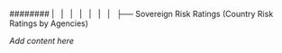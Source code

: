 ######## |   |   |   |   |   |   |   ├── Sovereign Risk Ratings (Country Risk Ratings by Agencies)

*Add content here*